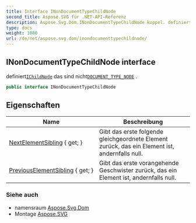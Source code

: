 ```yaml
---
title: Interface INonDocumentTypeChildNode
second_title: Aspose.SVG für .NET-API-Referenz
description: Aspose.Svg.Dom.INonDocumentTypeChildNode koppel. definiertIChildNode das sind nichtDOCUMENT_TYPE_NODE .
type: docs
weight: 1080
url: /de/net/aspose.svg.dom/inondocumenttypechildnode/
---
```

## INonDocumentTypeChildNode interface

definiert[`IChildNode`](../ichildnode/) das sind nicht[`DOCUMENT_TYPE_NODE`](../node/document_type_node/) .

```csharp
public interface INonDocumentTypeChildNode
```

## Eigenschaften

| Name | Beschreibung |
| --- | --- |
| [NextElementSibling](../../aspose.svg.dom/inondocumenttypechildnode/nextelementsibling/) { get; } | Gibt das erste folgende gleichgeordnete Element zurück, das ein Element ist, andernfalls null. |
| [PreviousElementSibling](../../aspose.svg.dom/inondocumenttypechildnode/previouselementsibling/) { get; } | Gibt das erste vorangehende Geschwister zurück, das ein Element ist, andernfalls null. |

### Siehe auch

* namensraum [Aspose.Svg.Dom](../../aspose.svg.dom/)
* Montage [Aspose.SVG](../../)


